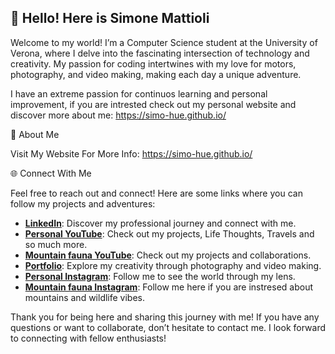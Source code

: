 ## 👋 Hello! Here is Simone Mattioli

Welcome to my world! I’m a Computer Science student at the University of Verona, where I delve into the fascinating intersection of technology and creativity. My passion for coding intertwines with my love for motors, photography, and video making, making each day a unique adventure.

I have an extreme passion for continuos learning and personal improvement, if you are intrested check out my personal website and discover more about me: https://simo-hue.github.io/

🚀 About Me

Visit My Website For More Info: https://simo-hue.github.io/

🌐 Connect With Me

Feel free to reach out and connect! Here are some links where you can follow my projects and adventures:

- **[LinkedIn]()**: Discover my professional journey and connect with me.
- **[Personal YouTube](https://www.youtube.com/@SimosDiary2003)**: Check out my projects, Life Thoughts, Travels and so much more.
- **[Mountain fauna YouTube](https://www.youtube.com/@mountainfaunalover)**: Check out my projects and collaborations.
- **[Portfolio](https://simo-hue.github.io/)**: Explore my creativity through photography and video making.
- **[Personal Instagram](https://www.instagram.com/simo___one/)**: Follow me to see the world through my lens.
- **[Mountain fauna Instagram](https://www.instagram.com/mountainfaunalover/)**: Follow me here if you are instresed about mountains and wildlife vibes.

Thank you for being here and sharing this journey with me! If you have any questions or want to collaborate, don’t hesitate to contact me. I look forward to connecting with fellow enthusiasts!

